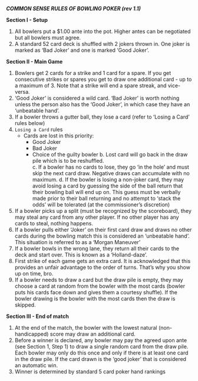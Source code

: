 ***COMMON SENSE RULES OF BOWLING POKER (rev 1.1)***

**Section I - Setup**
1.	All bowlers put a $1.00 ante into the pot.  Higher antes can be negotiated but all bowlers must agree.
2.	A standard 52 card deck is shuffled with 2 jokers thrown in.  One joker is marked as ‘Bad Joker’ and one is marked ‘Good Joker’.
   
**Section II - Main Game**
1.	Bowlers get 2 cards for a strike and 1 card for a spare. If you get consecutive strikes or spares you get to draw one additional card - up to a maximum of 3.  Note that a strike will end a spare streak, and vice-versa.
2.	‘Good Joker’ is considered a wild card. ‘Bad Joker' is worth nothing unless the person also has the ‘Good Joker’, in which case they have an ‘unbeatable hand’. 
3.	If a bowler throws a gutter ball, they lose a card (refer to ‘Losing a Card’ rules below)
4.	```Losing a Card``` rules
    * Cards are lost in this priority:
        *	Good Joker
        *	Bad Joker
        *	Choice of the guilty bowler
b.	Lost card will go back in the draw pile which is to be reshuffled.  
c.	If a bowler has no cards to lose, they go ‘in the hole’ and must skip the next card draw.  Negative draws can accumulate with no maximum.
d.	If the bowler is losing a non-joker card, they may avoid losing a card by guessing the side of the ball return that their bowling ball will end up on.  This guess must be verbally made prior to their ball returning and no attempt to ‘stack the odds’ will be tolerated (at the commissioner’s discretion)
5.	If a bowler picks up a split (must be recognized by the scoreboard), they may steal any card from any other player.  If no other player has any cards to steal, nothing happens.
6.	If a bowler pulls either ‘Joker’ on their first card draw and draws no other cards during the bowling match this is considered an ‘unbeatable hand’.  This situation is referred to as a ‘Morgan Maneuver’
7.	If a bowler bowls in the wrong lane, they return all their cards to the deck and start over.  This is known as a ‘Holland-daze’.
8.	First strike of each game gets an extra card.  It is acknowledged that this provides an unfair advantage to the order of turns.  That’s why you show up on time, bro.
9.	If a bowler needs to draw a card but the draw pile is empty, they may choose a card at random from the bowler with the most cards (bowler puts his cards face down and gives them a courtesy shuffle).  If the bowler drawing is the bowler with the most cards then the draw is skipped. 

**Section III - End of match**
1.	At the end of the match, the bowler with the lowest natural (non-handicapped) score may draw an additional card.
2.	Before a winner is declared, any bowler may pay the agreed upon ante (see Section 1, Step 1) to draw a single random card from the draw pile.  Each bowler may only do this once and only if there is at least one card in the draw pile.  If the card drawn is the ‘good joker’ that is considered an automatic win.
3.	Winner is determined by standard 5 card poker hand rankings
